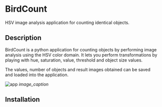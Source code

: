 # BirdCount
HSV image analysis application for counting identical objects.

## Description
BirdCount is a python application for counting objects by performing image analysis using the HSV color domain. It lets you perform transformations by playing with hue, saturation, value, threshold and object size values. 

The values, number of objects and result images obtained can be saved and loaded into the application.

![app](https://github.com/Draqueurs/BirdCount/assets/61468711/216faa82-2d92-433b-a7f0-1dfdb1d5cc6b)
*image_caption*
## Installation
